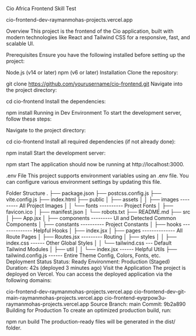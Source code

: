 Cio Africa Frontend Skill Test

cio-frontend-dev-raymanmohas-projects.vercel.app


Overview
This project is the frontend of the Cio application, built with modern technologies like React and Tailwind CSS for a responsive, fast, and scalable UI.

Prerequisites
Ensure you have the following installed before setting up the project:

Node.js (v14 or later)
npm (v6 or later)
Installation
Clone the repository:

git clone https://github.com/yourusername/cio-frontend.git
Navigate into the project directory:

cd cio-frontend
Install the dependencies:

npm install
Running in Dev Environment
To start the development server, follow these steps:

Navigate to the project directory:

cd cio-frontend
Install all required dependencies (if not already done):

npm install
Start the development server:

npm start
The application should now be running at http://localhost:3000.

.env File
This project supports environment variables using an .env file. You can configure various environment settings by updating this file.

Folder Structure
.
├── package.json
├── postcss.config.js
├── vite.config.js
├── index.html
├── public
│   ├── assets
│   │   ├── images --------- All Project Images
│   │   └── fonts ---------- Project Fonts
│   ├── favicon.ico
│   ├── manifest.json
│   └── robots.txt
├── README.md
├── src
│   ├── App.jsx
│   ├── components --------- UI and Detected Common Components
│   ├── constants ---------- Project Constants
│   ├── hooks -------------- Helpful Hooks
│   ├── index.jsx
│   ├── pages -------------- All Route Pages
│   ├── Routes.jsx --------- Routing
│   ├── styles
│   │   ├── index.css ------ Other Global Styles
│   │   └── tailwind.css --- Default Tailwind Modules
│   ├── util
│   │   └── index.jsx ------ Helpful Utils
├── tailwind.config.js ------ Entire Theme Config, Colors, Fonts, etc.
Deployment Status
Status: Ready
Environment: Production (Staged)
Duration: 42s (deployed 3 minutes ago)
Visit the Application
The project is deployed on Vercel. You can access the deployed application via the following domains:

cio-frontend-dev-raymanmohas-projects.vercel.app
cio-frontend-dev-git-main-raymanmohas-projects.vercel.app
cio-frontend-eyqrpow3u-raymanmohas-projects.vercel.app
Source
Branch: main
Commit: 9b2a890
Building for Production
To create an optimized production build, run:

npm run build
The production-ready files will be generated in the dist/ folder.

